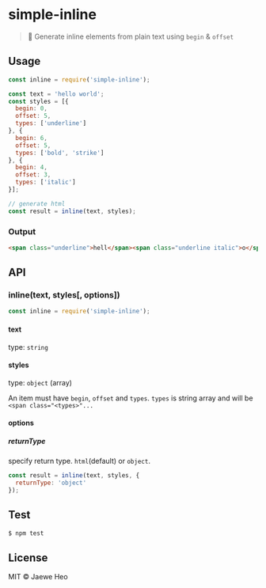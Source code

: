 # simple-inline

> :necktie: Generate inline elements from plain text using `begin` & `offset`


## Usage

```javascript
const inline = require('simple-inline');

const text = 'hello world';
const styles = [{
  begin: 0,
  offset: 5,
  types: ['underline']
}, {
  begin: 6,
  offset: 5,
  types: ['bold', 'strike']
}, {
  begin: 4,
  offset: 3,
  types: ['italic']
}];

// generate html
const result = inline(text, styles);
```

### Output

```html
<span class="underline">hell</span><span class="underline italic">o</span><span class="italic"> </span><span class="bold strike italic">w</span><span class="bold strike">orld</span>
```


## API

### inline(text, styles[, options])

```javascript
const inline = require('simple-inline');
```

#### text

type: `string`

#### styles

type: `object` (array)

An item must have `begin`, `offset` and `types`.
`types` is string array and will be `<span class="<types>"...`

#### options

##### returnType

specify return type. `html`(default) or `object`.

```javascript
const result = inline(text, styles, {
  returnType: 'object'
});
```

## Test

```sh
$ npm test
```

## License

MIT © Jaewe Heo

